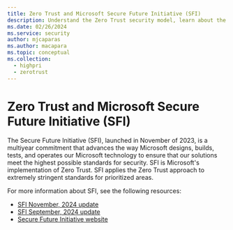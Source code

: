 ```yaml
---
title: Zero Trust and Microsoft Secure Future Initiative (SFI)
description: Understand the Zero Trust security model, learn about the principles, and apply the Zero Trust architecture using Microsoft 365 and Microsoft Azure services.  
ms.date: 02/26/2024
ms.service: security
author: mjcaparas
ms.author: macapara
ms.topic: conceptual
ms.collection: 
  - highpri
  - zerotrust
---
```


# Zero Trust and Microsoft Secure Future Initiative (SFI)

The Secure Future Initiative (SFI), launched in November of 2023, is a multiyear commitment that advances the way Microsoft designs, builds, tests, and operates our Microsoft technology to ensure that our solutions meet the highest possible standards for security. SFI is Microsoft's implementation of Zero Trust. SFI applies the Zero Trust approach to extremely stringent standards for prioritized areas.

For more information about SFI, see the following resources:

- [SFI November, 2024 update](https://cdn-dynmedia-1.microsoft.com/is/content/microsoftcorp/microsoft/final/en-us/microsoft-brand/documents/SFI_November_2024_update.pdf)
- [SFI September, 2024 update](https://cdn-dynmedia-1.microsoft.com/is/content/microsoftcorp/microsoft/final/en-us/microsoft-brand/documents/SFI_September_2024_progress_report.pdf)
- [Secure Future Initiative website](https://www.microsoft.com/en-us/trust-center/security/secure-future-initiative)

